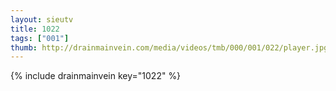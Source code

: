 ```yaml
--- 
layout: sieutv
title: 1022
tags: ["001"]
thumb: http://drainmainvein.com/media/videos/tmb/000/001/022/player.jpg
---
```

{% include drainmainvein key="1022" %} 
